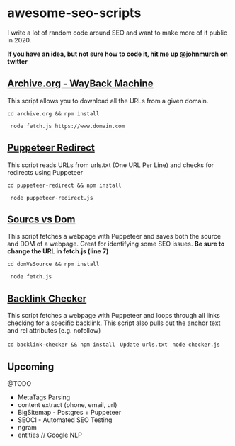 # awesome-seo-scripts

I write a lot of random code around SEO and want to make more of it public in 2020.

**If you have an idea, but not sure how to code it, hit me up [@johnmurch](https://www.twitter.com/johnmurch) on twitter**

## [Archive.org - WayBack Machine](https://github.com/johnmurch/awesome-seo-scripts/tree/master/archive.org)
This script allows you to download all the URLs from a given domain.

``` cd archive.org && npm install ```

``` node fetch.js https://www.domain.com```

## [Puppeteer Redirect](https://github.com/johnmurch/awesome-seo-scripts/tree/master/puppeteer-redirect)
This script reads URLs from urls.txt (One URL Per Line) and checks for redirects using Puppeteer

``` cd puppeteer-redirect && npm install ```

``` node puppeteer-redirect.js```

## [Sourcs vs Dom](https://github.com/johnmurch/awesome-seo-scripts/tree/master/domVsSource)
This script fetches a webpage with Puppeteer and saves both the source and DOM of a webpage. Great for identifying some SEO issues. **Be sure to change the URL in fetch.js (line 7)**

``` cd domVsSource && npm install ```

``` node fetch.js```


## [Backlink Checker](https://github.com/johnmurch/awesome-seo-scripts/tree/master/backlink-checker)
This script fetches a webpage with Puppeteer and loops through all links checking for a specific backlink. This script also pulls out the anchor text and rel attributes (e.g. nofollow)

``` cd backlink-checker && npm install ```
``` Update urls.txt```
``` node checker.js```


## Upcoming
@TODO
- MetaTags Parsing
- content extract (phone, email, url)
- BigSitemap - Postgres + Puppeteer
- SEOCI - Automated SEO Testing
- ngram
- entities // Google NLP

